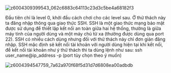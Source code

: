 ![z6004309399543_062c6883c64113c23d3c5be4a68182f3](https://github.com/user-attachments/assets/c33c8564-8a6b-4599-9e93-f287dbf5bf9e)

Đầu tiên chỉ là level 0, khởi đầu cách chơi cho các level sau. Ở thử thách này ta đăng nhập thông qua giao thức SSH. SSH là một giao thức mạng bảo mật được sử dụng để thiết lập kết nối an toàn giữa hai hệ thống, thường là giữa máy tính của người dùng và một máy chủ từ xa (thường được dùng qua port 22). SSH có nhiều cách dùng nhưng đối với thử thách này chỉ đơn giản đăng nhập. SSH mặc định sẽ kết nối tài khoản với người dùng hiện tại khi kết nối, để kết nối tài khoản như ý thử thách thì ta dùng lệnh như sau:
ssh user_name@ip_address -p (port tùy chọn theo ý muốn)

![z6004394547759_7a62a970f68f5d31d7d6808ea00adbdb](https://github.com/user-attachments/assets/cee9a3f3-3a1f-4c68-b7d1-a592b5dadf70)


